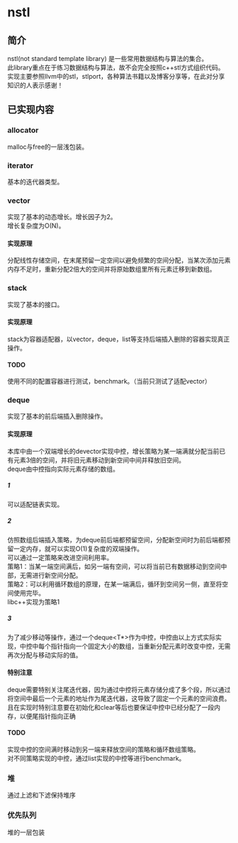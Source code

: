 # nstl  

## 简介  
nstl(not standard template library) 是一些常用数据结构与算法的集合。  
此library重点在于练习数据结构与算法，故不会完全按照c++stl方式组织代码。  
实现主要参照llvm中的stl，stlport，各种算法书籍以及博客分享等，在此对分享知识的人表示感谢！

## 已实现内容

### allocator
malloc与free的一层浅包装。

### iterator
基本的迭代器类型。

### vector
实现了基本的动态增长。增长因子为2。  
增长复杂度为O(N)。

#### 实现原理
分配线性存储空间，在末尾预留一定空间以避免频繁的空间分配，当某次添加元素内存不足时，重新分配2倍大的空间并将原始数组里所有元素迁移到新数组。

### stack
实现了基本的接口。

#### 实现原理
stack为容器适配器，以vector，deque，list等支持后端插入删除的容器实现真正操作。

#### TODO
使用不同的配置容器进行测试，benchmark。（当前只测试了适配vector）

### deque
实现了基本的前后端插入删除操作。

#### 实现原理
本库中由一个双端增长的devector实现中控，增长策略为某一端满就分配当前已有元素3倍的空间，并将旧元素移动到新空间中间并释放旧空间。  
deque由中控指向实际元素存储的数组。

##### 1
可以适配链表实现。 

##### 2 
仿照数组后端插入策略，为deque前后端都预留空间，分配新空间时为前后端都预留一定内存，就可以实现O(1)复杂度的双端操作。  
可以通过一定策略来改进空间利用率。  
策略1：当某一端空间满后，如另一端有空间，可以将当前已有数据移动到空间中部，无需进行新空间分配。  
策略2：可以利用循环数组的原理，在某一端满后，循环到空间另一侧，直至将空间使用完毕。  
libc++实现为策略1   

##### 3
为了减少移动等操作，通过一个deque<T*>作为中控，中控由以上方式实际实现，中控中每个指针指向一个固定大小的数组，当重新分配元素时改变中控，无需再次分配与移动实际的值。  

#### 特别注意
deque需要特别关注尾迭代器，因为通过中控将元素存储分成了多个段，所以通过将空间中最后一个元素的地址作为尾迭代器，这导致了固定一个元素的空间浪费。且在实现时特别注意要在初始化和clear等后也要保证中控中已经分配了一段内存，以便尾指针指向正确

#### TODO
实现中控的空间满时移动到另一端来释放空间的策略和循环数组策略。  
对不同策略实现的中控，通过list实现的中控等进行benchmark。

### 堆
通过上滤和下滤保持堆序

### 优先队列
堆的一层包装